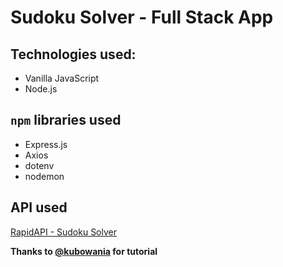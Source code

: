 # Sudoku Solver - Full Stack App

## Technologies used:
- Vanilla JavaScript
- Node.js

## ```npm``` libraries used
- Express.js
- Axios
- dotenv
- nodemon

## API used
[RapidAPI - Sudoku Solver](https://rapidapi.com/sosier/api/solve-sudoku/)

**Thanks to [@kubowania](https://github.com/kubowania) for tutorial**
